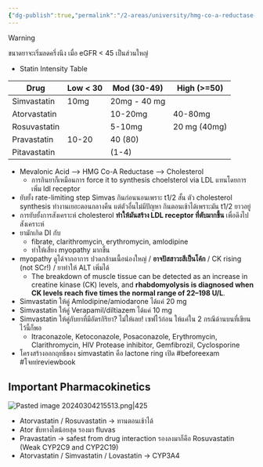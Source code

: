 ```yaml
---
{"dg-publish":true,"permalink":"/2-areas/university/hmg-co-a-reductase-inhibitors-statins/","tags":["neurology"],"created":"2022-12-16T22:08:56.054+07:00","updated":"2025-10-06T19:39:01.652+07:00"}
---
```


> [!warning]
> ขนาดยาจะเริ่มลดครึ่งนึง เมื่อ eGFR < 45 เป็นส่วนใหญ่

- Statin Intensity Table

| Drug         | Low < 30 | Mod (30-49)  | High (>=50)  |
| ------------ | -------- | ------------ | ------------ |
| Simvastatin  | 10mg     | 20mg - 40 mg |              |
| Atorvastatin |          | 10-20mg      | 40-80mg      |
| Rosuvastatin |          | 5-10mg       | 20 mg (40mg) |
| Pravastatin  | 10-20    | 40 (80)      |              |
| Pitavastatin |          | (1-4)        |              |

- Mevalonic Acid --> HMG Co-A Reductase --> Cholesterol
	- การกินยาก็เหมือนการ force it to synthesis choelsterol via LDL แทนโดยการเพิ่ม ldl receptor
- ยับยั้ง rate-limiting step Simvas กินก่อนนอนเพราะ t1/2 สั้น ตัว cholesterol synthesis ทำงานเยอะตอนกลางคืน แต่ตัวอื่นไม่มีปัญหา กินตอนเช้าได้เพราะมัน t1/2 ยาวอยู่
- การยับยั้งการสังเคราะห์ cholesterol **ทำให้มันสร้าง LDL receptor ที่ตับมากขึ้น** เพื่อดึงไปสังเคราะห์
- ยามักเกิด DI กับ
	- fibrate, clarithromycin, erythromycin, amlodipine
	- ทำให้เสี่ยง myopathy มากขึ้น
- myopathy ดูได้จากอาการ ปวดกล้ามเนื้อน่องใหญ่ / **อาจปัสสาวะสีเป็นโค้ก** / CK rising (not SCr!) / ยาทำให้ ALT เพิ่มได้
	- The breakdown of muscle tissue can be detected as an increase in creatine kinase (CK) levels, and **rhabdomyolysis is diagnosed when CK levels reach five times the normal range of 22–198 U/L**.
- Simvastatin ให้คู่ Amlodipine/amiodarone ได้แค่ 20 mg
- Simvastatin ให้คู่ Verapamil/diltiazem ได้แค่ 10 mg
- Simvastatin ให้คู่กับยาที่มีอัตรกิริยา? ไม่ให้เลย! เซฟไว้ก่อน ให้แค่ใน 2 กรณีด้านบนที่เขียนไว้นี้ก็พอ
	- Itraconazole, Ketoconazole, Posaconazole, Erythromycin, Clarithromycin, HIV Protease inhibitor, Gemfibrozil, Cyclosporine
- โครงสร้างออกฤทธิ์ของ simvastatin คือ lactone ring เปิด #beforeexam  #โจทย์reviewbook 
## Important Pharmacokinetics

![Pasted image 20240304215513.png|425](/img/user/3%20Resources/Attachment/Pasted%20image%2020240304215513.png)
- Atorvastatin / Rosuvastatin -> ทานตอนเช้าได้
- Ator ขับทางไตน้อยสุด รองมา fluvas
- Pravastatin -> safest from drug interaction รองลงมาก็คือ Rosuvastatin (Weak CYP2C9 and CYP2C19)
- Atorvastatin / Simvastatin / Lovastatin -> CYP3A4